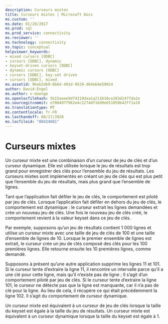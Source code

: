 ```yaml
---
description: Curseurs mixtes
title: Curseurs mixtes | Microsoft Docs
ms.custom: ''
ms.date: 01/20/2017
ms.prod: sql
ms.prod_service: connectivity
ms.reviewer: ''
ms.technology: connectivity
ms.topic: conceptual
helpviewer_keywords:
- mixed cursors [ODBC]
- cursors [ODBC], dynamic
- keyset-driven cursors [ODBC]
- dynamic cursors [ODBC]
- cursors [ODBC], key-set driven
- cursors [ODBC], mixed
ms.assetid: 9beb2db9-0b6d-491d-9529-d64e64e59014
author: David-Engel
ms.author: v-daenge
ms.openlocfilehash: 5b15aaee9d74319daa1a211610ce283d247fda2e
ms.sourcegitcommit: e700497f962e4c2274df16d9e651059b42ff1a10
ms.translationtype: MT
ms.contentlocale: fr-FR
ms.lasthandoff: 08/17/2020
ms.locfileid: "88424601"
---
```

# <a name="mixed-cursors"></a>Curseurs mixtes

Un curseur mixte est une combinaison d’un curseur de jeu de clés et d’un curseur dynamique. Elle est utilisée lorsque le jeu de résultats est trop grand pour enregistrer des clés pour l’ensemble du jeu de résultats. Les curseurs mixtes sont implémentés en créant un jeu de clés qui est plus petit que l’ensemble du jeu de résultats, mais plus grand que l’ensemble de lignes.  
  
 Tant que l’application fait défiler le jeu de clés, le comportement est piloté par jeu de clés. Lorsque l’application fait défiler en dehors du jeu de clés, le comportement est dynamique : le curseur extrait les lignes demandées et crée un nouveau jeu de clés. Une fois le nouveau jeu de clés créé, le comportement revient à la valeur keyset dans ce jeu de clés.  
  
 Par exemple, supposons qu’un jeu de résultats contient 1 000 lignes et utilise un curseur mixte avec une taille de jeu de clés de 100 et une taille d’ensemble de lignes de 10. Lorsque le premier ensemble de lignes est extrait, le curseur crée un jeu de clés composé des clés pour les 100 premières lignes. Elle retourne ensuite les 10 premières lignes, comme demandé.  
  
 Supposons à présent qu’une autre application supprime les lignes 11 et 101. Si le curseur tente d’extraire la ligne 11, il rencontre un intervalle parce qu’il a une clé pour cette ligne, mais qu’il n’existe pas de ligne ; Il s’agit d’un comportement piloté par jeu de clés. Si le curseur tente d’extraire la ligne 101, le curseur ne détecte pas que la ligne est manquante, car il n’a pas de clé pour la ligne. Au lieu de cela, il récupère ce qui était précédemment la ligne 102. Il s’agit du comportement de curseur dynamique.  
  
 Un curseur mixte est équivalent à un curseur de jeu de clés lorsque la taille du keyset est égale à la taille du jeu de résultats. Un curseur mixte est équivalent à un curseur dynamique lorsque la taille du keyset est égale à 1.
